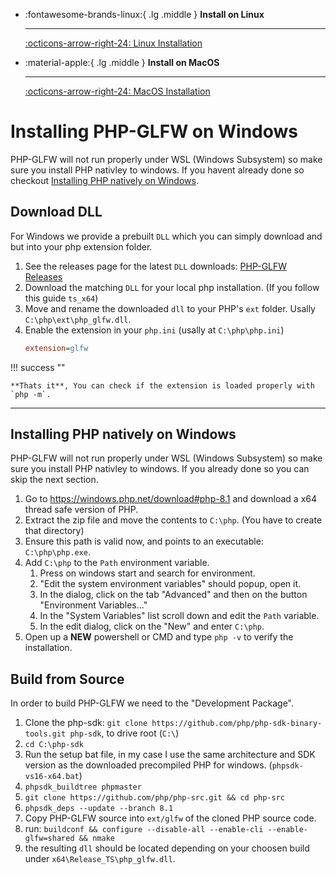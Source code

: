 <div class="grid cards" markdown>

-   :fontawesome-brands-linux:{ .lg .middle } __Install on Linux__

    ---

    [:octicons-arrow-right-24: Linux Installation](./install-linux.md)

-   :material-apple:{ .lg .middle } __Install on MacOS__

    ---

    [:octicons-arrow-right-24: MacOS Installation](./install-macos.md)
</div>

# Installing PHP-GLFW on Windows

PHP-GLFW will not run properly under WSL (Windows Subsystem) so make sure you install PHP nativley to windows. 
If you havent already done so checkout [Installing PHP natively on Windows](#installing-php-natively-on-windows).


## Download DLL

For Windows we provide a prebuilt `DLL` which you can simply download and but into your php extension folder.

 1. See the releases page for the latest `DLL` downloads: [PHP-GLFW Releases](https://github.com/mario-deluna/php-glfw/releases)
 2. Download the matching `DLL` for your local php installation. (If you follow this guide `ts_x64`)
 3. Move and rename the downloaded `dll` to your PHP's `ext` folder. Usally `C:\php\ext\php_glfw.dll`. 
 4. Enable the extension in your `php.ini` (usally at `C:\php\php.ini`)
    ```ini
    extension=glfw
    ```

!!! success ""
    
    **Thats it**, You can check if the extension is loaded properly with `php -m`.

---

## Installing PHP natively on Windows

PHP-GLFW will not run properly under WSL (Windows Subsystem) so make sure you install PHP nativley to windows. If you already done so you can skip the next section.

1. Go to https://windows.php.net/download#php-8.1 and download a x64 thread safe version of PHP.
2. Extract the zip file and move the contents to `C:\php`. (You have to create that directory)
3. Ensure this path is valid now, and points to an executable: `C:\php\php.exe`.
4. Add `C:\php` to the `Path` environment variable. 
    1. Press on windows start and search for environment.
    2. "Edit the system environment variables" should popup, open it.
    3. In the dialog, click on the tab "Advanced" and then on the button "Environment Variables..."
    4. In the "System Variables" list scroll down and edit the `Path` variable.
    5. In the edit dialog, click on the "New" and enter `C:\php`.
5. Open up a **NEW** powershell or CMD and type `php -v` to verify the installation.


## Build from Source

In order to build PHP-GLFW we need to the "Development Package".

<!--
1. Go to https://windows.php.net/download#php-8.1 and download the x64 thread safe "Development package (SDK to develop PHP extensions)".
2. Place the contents of the downloaded zip into `C:\php`. **If that directory does not exist, please follow the steps "Install PHP"**.
3. Follow the following guide https://wiki.php.net/internals/windows/stepbystepbuild_sdk_2.
4. In the `php-sdk` directory run the following:
    1. run one of the `bat` files for your setup. I used: `phpsdk-vs17-x64.bat`.
    1. phpsdk_deps --update --branch master
    3. Copy PHP-GLFW source into `ext/glfw` of the cloned PHP source code.
5. run: `buildconf && configure --disable-all --enable-cli --enable-glfw=shared && nmake`

another go -->

1. Clone the php-sdk: `git clone https://github.com/php/php-sdk-binary-tools.git php-sdk`, to drive root (`C:\`)
2. `cd C:\php-sdk`
3. Run the setup bat file, in my case I use the same architecture and SDK version as the downloaded precompiled PHP for windows. (`phpsdk-vs16-x64.bat`)
4. `phpsdk_buildtree phpmaster` 
5. `git clone https://github.com/php/php-src.git && cd php-src`
6. `phpsdk_deps --update --branch 8.1`
7. Copy PHP-GLFW source into `ext/glfw` of the cloned PHP source code.
8. run: `buildconf && configure --disable-all --enable-cli --enable-glfw=shared && nmake`
9. the resulting `dll` should be located depending on your choosen build under `x64\Release_TS\php_glfw.dll`. 

